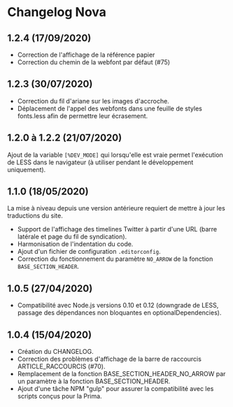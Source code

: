 # Changelog Nova

## 1.2.4 (17/09/2020)

* Correction de l'affichage de la référence papier
* Correction du chemin de la webfont par défaut (#75)

## 1.2.3 (30/07/2020)

* Correction du fil d'ariane sur les images d'accroche.
* Déplacement de l'appel des webfonts dans une feuille de styles fonts.less afin de permettre leur écrasement.

## 1.2.0 à 1.2.2 (21/07/2020)

Ajout de la variable `[%DEV_MODE]` qui lorsqu'elle est vraie permet l'exécution de LESS dans le navigateur (à utiliser pendant le développement uniquement).

## 1.1.0 (18/05/2020)

La mise à niveau depuis une version antérieure requiert de mettre à jour les traductions du site.

* Support de l'affichage des timelines Twitter à partir d'une URL (barre latérale et page du fil de syndication).
* Harmonisation de l'indentation du code.
* Ajout d'un fichier de configuration `.editorconfig`.
* Correction du fonctionnement du paramètre `NO_ARROW` de la fonction `BASE_SECTION_HEADER`.

## 1.0.5 (27/04/2020)

* Compatibilité avec Node.js versions 0.10 et 0.12 (downgrade de LESS, passage des dépendances non bloquantes en optionalDependencies).

## 1.0.4 (15/04/2020)

* Création du CHANGELOG.
* Correction des problèmes d'affichage de la barre de raccourcis ARTICLE_RACCOURCIS (#70).
* Remplacement de la fonction BASE_SECTION_HEADER_NO_ARROW par un paramètre à la fonction BASE_SECTION_HEADER.
* Ajout d'une tâche NPM "gulp" pour assurer la compatibilité avec les scripts conçus pour la Prima.
